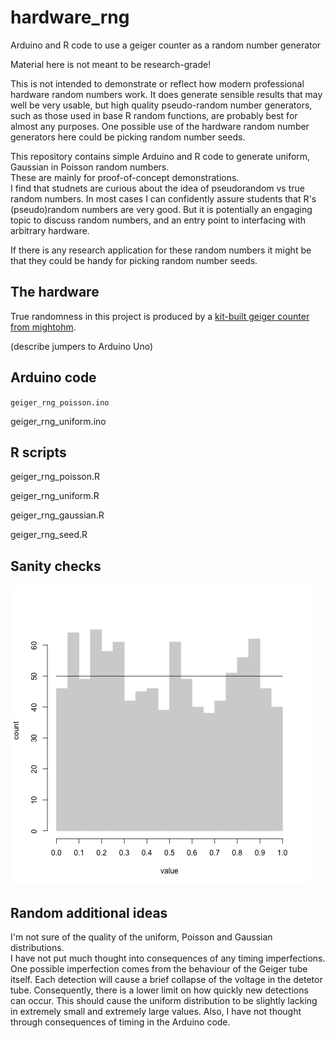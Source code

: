 # hardware_rng
Arduino and R code to use a geiger counter as a random number generator

Material here is not meant to be research-grade!  

This is not intended to demonstrate or reflect how modern professional hardware random numbers work.
It does generate sensible results that may well be very usable, but high quality pseudo-random number
generators, such as those used in base R random functions, are probably best for almost any purposes.
One possible use of the hardware random number generators here could be picking random number seeds.

This repository contains simple Arduino and R code to generate uniform, Gaussian in Poisson random numbers.  
These are mainly for proof-of-concept demonstrations.  
I find that studnets are curious about the idea of pseudorandom vs true random numbers.
In most cases I can confidently assure students that R's (pseudo)random numbers are very good.
But it is potentially an engaging topic to discuss random numbers, and an entry point to interfacing with arbitrary hardware.

If there is any research application for these random numbers it might be that they could be handy for picking random number seeds.

## The hardware

True randomness in this project is produced by a 
[kit-built geiger counter from mightohm](https://mightyohm.com/blog/products/geiger-counter/).

(describe jumpers to Arduino Uno)

## Arduino code

`geiger_rng_poisson.ino`

geiger_rng_uniform.ino

## R scripts

geiger_rng_poisson.R

geiger_rng_uniform.R

geiger_rng_gaussian.R

geiger_rng_seed.R

## Sanity checks

![uniform example](./figures/uniform_rng_example.png)

## Random additional ideas

I'm not sure of the quality of the uniform, Poisson and Gaussian distributions.  
I have not put much thought into consequences of any timing imperfections.
One possible imperfection comes from the behaviour of the Geiger tube itself.
Each detection will cause a brief collapse of the voltage in the detetor tube.
Consequently, there is a lower limit on how quickly new detections can occur.
This should cause the uniform distribution to be slightly lacking in extremely small and extremely large values.
Also, I have not thought through consequences of timing in the Arduino code.


